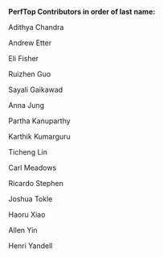 **PerfTop Contributors in order of last name:**

Adithya Chandra

Andrew Etter

Eli Fisher

Ruizhen Guo

Sayali Gaikawad

Anna Jung

Partha Kanuparthy

Karthik Kumarguru

Ticheng Lin

Carl Meadows

Ricardo Stephen

Joshua Tokle

Haoru Xiao

Allen Yin

Henri Yandell

